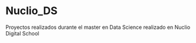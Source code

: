 # Nuclio_DS
Proyectos realizados durante el master en Data Science realizado en Nuclio Digital School
